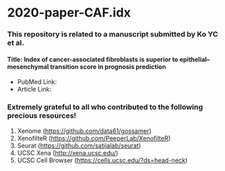 # 2020-paper-CAF.idx

### This repository is related to a manuscript submitted by Ko YC et al.
#### Title: Index of cancer-associated fibroblasts is superior to epithelial–mesenchymal transition score in prognosis prediction
* PubMed Link: 
* Article Link:

### Extremely grateful to all who contributed to the following precious resources!

1. Xenome (https://github.com/data61/gossamer)
2. XenofilteR (https://github.com/PeeperLab/XenofilteR)
3. Seurat (https://github.com/satijalab/seurat)
4. UCSC Xena (http://xena.ucsc.edu/)
5. UCSC Cell Browser (https://cells.ucsc.edu/?ds=head-neck)
